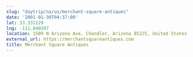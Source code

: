 ```yaml
---
slug: "daytrip/na/us/merchant-square-antiques"
date: '2001-01-30T04:37:00'
lat: 33.331129
lng: -111.840397
location: 1509 N Arizona Ave, Chandler, Arizona 85225, United States
external_url: https://merchantsquareantiques.com
title: Merchant Square Antiques
---
```




